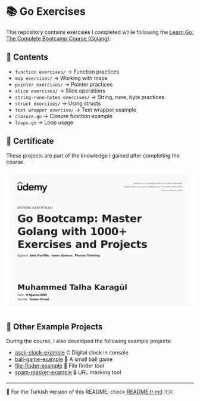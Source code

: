 # 📚 Go Exercises

This repository contains exercises I completed while following the [Learn Go: The Complete Bootcamp Course (Golang)](https://www.udemy.com/course/learn-go-the-complete-bootcamp-course-golang/).

## 📂 Contents

-   `function exercises/` → Function practices  
-   `map exercises/` → Working with maps  
-   `pointer exercises/` → Pointer practices  
-   `slice exercises/` → Slice operations  
-   `string-rune-bytes exercises/` → String, rune, byte practices  
-   `struct exercises/` → Using structs  
-   `text wrapper exercise/` → Text wrapper example  
-   `closure.go` → Closure function example  
-   `loops.go` → Loop usage  

## 🏅 Certificate

These projects are part of the knowledge I gained after completing the course.

![Udemy Certificate](go_sertifikası.jpg)

## 🔗 Other Example Projects

During the course, I also developed the following example projects:

-   [ascii-clock-example](https://github.com/karagultm/ascii-clock-example) ⏰ Digital clock in console  
-   [ball-game-example](https://github.com/karagultm/ball-game-example) 🏐 A small ball game  
-   [file-finder-example](https://github.com/karagultm/file-finder-example) 📂 File finder tool  
-   [spam-masker-example](https://github.com/karagultm/spam-masker-example) 🔒 URL masking tool  

---

📄 For the Turkish version of this README, check [README.tr.md](./README.tr.md) 🇹🇷
